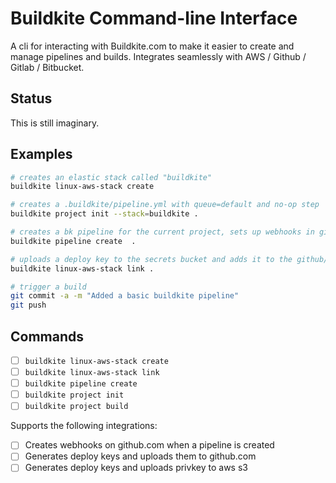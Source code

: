 Buildkite Command-line Interface
================================

A cli for interacting with Buildkite.com to make it easier to create and manage
pipelines and builds. Integrates seamlessly with AWS / Github / Gitlab / Bitbucket.

Status
------

This is still imaginary. 

Examples
--------

```bash
# creates an elastic stack called "buildkite"
buildkite linux-aws-stack create

# creates a .buildkite/pipeline.yml with queue=default and no-op step
buildkite project init --stack=buildkite .

# creates a bk pipeline for the current project, sets up webhooks in github/bitbucket
buildkite pipeline create  . 

# uploads a deploy key to the secrets bucket and adds it to the github/bitbucket project as a deploy key
buildkite linux-aws-stack link . 

# trigger a build
git commit -a -m "Added a basic buildkite pipeline"
git push
```

Commands
--------

* [ ] `buildkite linux-aws-stack create`
* [ ] `buildkite linux-aws-stack link` 
* [ ] `buildkite pipeline create`
* [ ] `buildkite project init`
* [ ] `buildkite project build`

Supports the following integrations:

* [ ] Creates webhooks on github.com when a pipeline is created
* [ ] Generates deploy keys and uploads them to github.com
* [ ] Generates deploy keys and uploads privkey to aws s3
